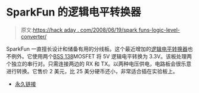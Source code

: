 # SparkFun 的逻辑电平转换器

> 原文:[https://hack aday . com/2008/06/19/spark funs-logic-level-converter/](https://hackaday.com/2008/06/19/sparkfuns-logic-level-converter/)

SparkFun 一直擅长设计和储备有用的分线板。这个最近增加的[逻辑电平转换器](http://www.sparkfun.com/commerce/product_info.php?products_id=8745#)也不例外。它使用两个[BSS 138](http://www.fairchildsemi.com/pf/BS/BSS138.html)MOSFET 将 5V 逻辑电平转换为 3.3V。该板处理两个独立的串行对。只需连接两边的 RX 和 TX。以两种电压供电，电路板会很乐意进行转换。它售价 2 美元，比 25 美分硬币还小，非常适合插在实验板上。

*   [永久链接](http://www.sparkfun.com/commerce/product_info.php?products_id=8745#)